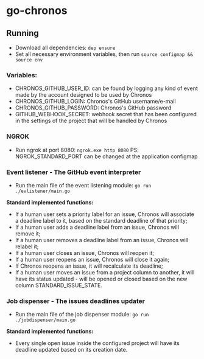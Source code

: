 # go-chronos

## Running
- Download all dependencies: ```dep ensure```
- Set all necessary environment variables, then run ```source configmap && source env```

### Variables:
- CHRONOS_GITHUB_USER_ID: can be found by logging any kind of event made by the account designed to be used by Chronos
- CHRONOS_GITHUB_LOGIN: Chronos's GitHub username/e-mail
- CHRONOS_GITHUB_PASSWORD: Chronos's GitHub password
- GITHUB_WEBHOOK_SECRET: webhook secret that has been configured in the settings of the project that will be handled by Chronos

### NGROK
- Run ngrok at port 8080: ```ngrok.exe http 8080```
PS: NGROK_STANDARD_PORT can be changed at the application configmap

### Event listener - The GitHub event interpreter
- Run the main file of the event listening module: ```go run ./evlistener/main.go```

**Standard implemented functions:**
- If a human user sets a priority label for an issue, Chronos will associate a deadline label to it, based on the standard deadline of that priority;
- If a human user adds a deadline label from an issue, Chronos will remove it;
- If a human user removes a deadline label from an issue, Chronos will relabel it;
- If a human user closes an issue, Chronos will reopen it;
- If a human user reopens an issue, Chronos will close it again;
- If Chronos reopens an issue, it will recalculate its deadline;
- If a human user moves an issue from a project column to another, it will have its status updated - will be opened or closed based on the new column STANDARD_ISSUE_STATE.

### Job dispenser - The issues deadlines updater
- Run the main file of the job dispenser module: ```go run ./jobdispenser/main.go```

**Standard implemented functions:**
- Every single open issue inside the configured project will have its deadline updated based on its creation date.
